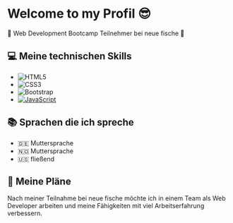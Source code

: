 # Welcome to my Profil :sunglasses:

:seedling:  Web Development Bootcamp Teilnehmer bei neue fische :penguin:



## :computer:  Meine technischen Skills

-  ![HTML5](https://img.shields.io/badge/-HTML5-E34F26?style=plastic&logo=html5&logoColor=white)
- ![CSS3](https://img.shields.io/badge/-CSS3-1572B6?style=plastic&logo=css3)
- ![Bootstrap](https://img.shields.io/badge/-Bootstrap-563D7C?style=plastic&logo=bootstrap)
- [![JavaScript](https://img.shields.io/badge/-JavaScript-%23F7DF1C?style=flat-square&logo=javascript&logoColor=000000&labelColor=%23F7DF1C&color=%23FFCE5A)](https://www.javascript.com/)



## :books: Sprachen die ich spreche

- :de: Muttersprache
- :norway: Muttersprache
- :us: fließend



## :notebook: Meine Pläne

Nach meiner Teilnahme bei neue fische möchte ich in einem Team als Web Developer arbeiten und meine Fähigkeiten mit viel Arbeitserfahrung verbessern.

